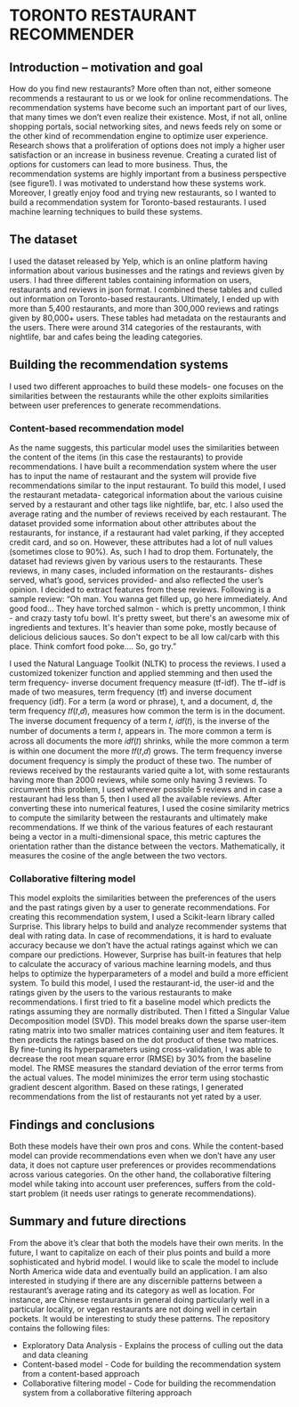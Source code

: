 # **TORONTO RESTAURANT RECOMMENDER**

## **Introduction – motivation and goal**
How do you find new restaurants? More often than not, either someone recommends a restaurant to us or we look for online recommendations. The recommendation systems have become such an important part of our lives, that many times we don’t even realize their existence. Most, if not all, online shopping portals, social networking sites, and news feeds rely on some or the other kind of recommendation engine to optimize user experience. 
Research shows that a proliferation of options does not imply a higher user satisfaction or an increase in business revenue. Creating a curated list of options for customers can lead to more business. Thus, the recommendation systems are highly important from a business perspective (see figure1). 
I was motivated to understand how these systems work. Moreover, I greatly enjoy food and trying new restaurants, so I wanted to build a recommendation system for Toronto-based restaurants. I used machine learning techniques to build these systems. 

## **The dataset**
I used the dataset released by Yelp, which is an online platform having information about various businesses and the ratings and reviews given by users. I had three different tables containing information on users, restaurants and reviews in json format. I combined these tables and culled out information on Toronto-based restaurants. Ultimately, I ended up with more than 5,400 restaurants, and more than 300,000 reviews and ratings given by 80,000+ users. These tables had metadata on the restaurants and the users.
There were around 314 categories of the restaurants, with nightlife, bar and cafes being the leading categories.


## **Building the recommendation systems**
I used two different approaches to build these models- one focuses on the similarities between the restaurants while the other exploits similarities between user preferences to generate recommendations.
### **Content-based recommendation model**
As the name suggests, this particular model uses the similarities between the content of the items (in this case the restaurants) to provide recommendations. I have built a recommendation system where the user has to input the name of restaurant and the system will provide five recommendations similar to the input restaurant.
To build this model, I used the restaurant metadata- categorical information about the various cuisine served by a restaurant and other tags like nightlife, bar, etc. I also used the average rating and the number of reviews received by each restaurant.
The dataset provided some information about other attributes about the restaurants, for instance, if a restaurant had valet parking, if they accepted credit card, and so on. However, these attributes had a lot of null values (sometimes close to 90%).  As, such I had to drop them.
Fortunately, the dataset had reviews given by various users to the restaurants. These reviews, in many cases, included information on the restaurants- dishes served, what’s good, services provided- and also reflected the user’s opinion.  I decided to extract features from these reviews. Following is a sample review:
“Oh man. You wanna get filled up, go here immediately. And good food… They have torched salmon - which is pretty uncommon, I think - and crazy tasty tofu bowl. It's pretty sweet, but there's an awesome mix of ingredients and textures. It's heavier than some poke, mostly because of delicious delicious sauces. So don't expect to be all low cal/carb with this place. Think comfort food poke…. So, go try.”

I used the Natural Language Toolkit (NLTK) to process the reviews. I used a customized tokenizer function and applied stemming and then used the term frequency- inverse document frequency measure (tf-idf). The tf−idf is made of two measures, term frequency (tf) and inverse document frequency (idf). 
For a term (a word or phrase), t, and a document, d, the term frequency 𝑡𝑓(𝑡,𝑑), measures how common the term is in the document. The inverse document frequency of a term 𝑡, 𝑖𝑑𝑓(𝑡), is the inverse of the number of documents a term 𝑡, appears in. The more common a term is across all documents the more 𝑖𝑑𝑓(𝑡) shrinks, while the more common a term is within one document the more 𝑡𝑓(𝑡,𝑑) grows. The term frequency inverse document frequency is simply the product of these two. 
The number of reviews received by the restaurants varied quite a lot, with some restaurants having more than 2000 reviews, while some only having 3 reviews. To circumvent this problem, I used wherever possible 5 reviews and in case a restaurant had less than 5, then I used all the available reviews.
After converting these into numerical features, I used the cosine similarity metrics to compute the similarity between the restaurants and ultimately make recommendations. If we think of the various features of each restaurant being a vector in a multi-dimensional space, this metric captures the orientation rather than the distance between the vectors. Mathematically, it measures the cosine of the angle between the two vectors. 
### **Collaborative filtering model**
This model exploits the similarities between the preferences of the users and the past ratings given by a user to generate recommendations. 
For creating this recommendation system, I used a Scikit-learn library called Surprise. This library helps to build and analyze recommender systems that deal with rating data. 
In case of recommendations, it is hard to evaluate accuracy because we don’t have the actual ratings against which we can compare our predictions. However, Surprise has built-in features that help to calculate the accuracy of various machine learning models, and thus helps to optimize the hyperparameters of a model and build a more efficient system. 
To build this model, I used the restaurant-id, the user-id and the ratings given by the users to the various restaurants to make recommendations. I first tried to fit a baseline model which predicts the ratings assuming they are normally distributed. Then I fitted a Singular Value Decomposition model (SVD). This model breaks down the sparse user-item rating matrix into two smaller matrices containing user and item features. It then predicts the ratings based on the dot product of these two matrices. 
By fine-tuning its hyperparameters using cross-validation, I was able to decrease the root mean square error (RMSE) by 30% from the baseline model. The RMSE measures the standard deviation of the error terms from the actual values. The model minimizes the error term using stochastic gradient descent algorithm. 
Based on these ratings, I generated recommendations from the list of restaurants not yet rated by a user. 
## **Findings and conclusions**
Both these models have their own pros and cons. While the content-based model can provide recommendations even when we don’t have any user data, it does not capture user preferences or provides recommendations across various categories.
On the other hand, the collaborative filtering model while taking into account user preferences, suffers from the cold-start problem (it needs user ratings to generate recommendations).
## **Summary and future directions**
From the above it’s clear that both the models have their own merits. In the future, I want to capitalize on each of their plus points and build a more sophisticated and hybrid model. I would like to scale the model to include North America wide data and eventually build an application.
I am also interested in studying if there are any discernible patterns between a restaurant’s average rating and its category as well as location. For instance, are Chinese restaurants in general doing particularly well in a particular locality, or vegan restaurants are not doing well in certain pockets. It would be interesting to study these patterns.
The repository contains the following files:
* Exploratory Data Analysis - Explains the process of culling out the data and data cleaning
* Content-based model - Code for building the recommendation system from a content-based approach
* Collaborative filtering model - Code for building the recommendation system from a collaborative filtering approach
